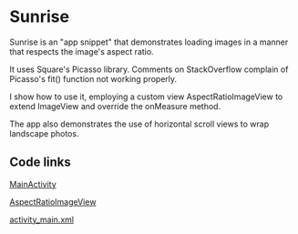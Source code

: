 # Sunrise

Sunrise is an "app snippet" that demonstrates loading images in a manner that respects the image's aspect ratio.

It uses Square's Picasso library.  Comments on StackOverflow complain of Picasso's fit() function not working properly.

I show how to use it, employing a custom view AspectRatioImageView to extend ImageView and override the onMeasure method.

The app also demonstrates the use of horizontal scroll views to wrap landscape photos.

## Code links

[MainActivity](https://github.com/boes-matt/Sunrise/blob/master/app/src/main/java/com/boes/sunrise/MainActivity.java)

[AspectRatioImageView](https://github.com/boes-matt/Sunrise/blob/master/app/src/main/java/com/boes/sunrise/AspectRatioImageView.java)

[activity_main.xml](https://github.com/boes-matt/Sunrise/blob/master/app/src/main/res/layout/activity_main.xml)
